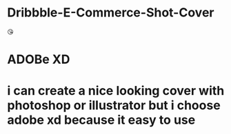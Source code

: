 # Dribbble-E-Commerce-Shot-Cover
😘

<h1>ADOBe XD<h1/>
 <span>i can create a nice looking cover with photoshop or illustrator but i choose adobe xd because it easy to use<span/>
